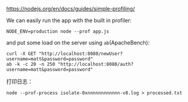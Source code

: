 https://nodejs.org/en/docs/guides/simple-profiling/  

We can easily run the app with the built in profiler:  
```
NODE_ENV=production node --prof app.js
```
and put some load on the server using `ab`(ApacheBench):  
```
curl -X GET "http://localhost:8080/newUser?username=matt&password=password"
ab -k -c 20 -n 250 "http://localhost:8080/auth?username=matt&password=password"
```

打印日志：  
```
node --prof-process isolate-0xnnnnnnnnnnnn-v8.log > processed.txt
```


